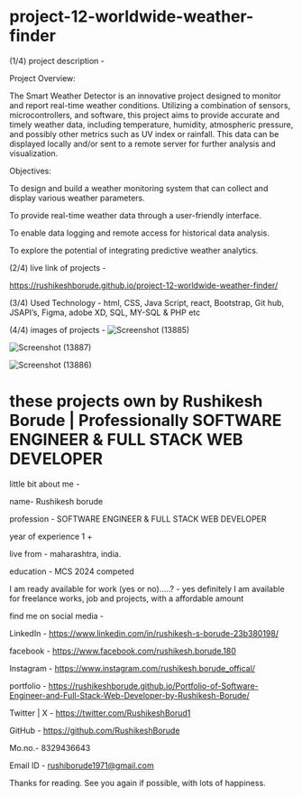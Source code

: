 # project-12-worldwide-weather-finder

(1/4)  project description - 

Project Overview:

The Smart Weather Detector is an innovative project designed to monitor and report real-time weather conditions. Utilizing a combination of sensors, microcontrollers, and software, this project aims to provide accurate and timely weather data, including temperature, humidity, atmospheric pressure, and possibly other metrics such as UV index or rainfall. This data can be displayed locally and/or sent to a remote server for further analysis and visualization.

Objectives:

To design and build a weather monitoring system that can collect and display various weather parameters.

To provide real-time weather data through a user-friendly interface.

To enable data logging and remote access for historical data analysis.

To explore the potential of integrating predictive weather analytics.



(2/4)  live link of projects -


https://rushikeshborude.github.io/project-12-worldwide-weather-finder/


(3/4)  Used Technology - 
html, CSS, Java Script, react, Bootstrap, Git hub, JSAPI’s, Figma, adobe XD, SQL, MY-SQL & PHP etc

(4/4)  images of projects - 
![Screenshot (13885)](https://github.com/RushikeshBorude/project-12-worldwide-weather-finder/assets/86228914/45351acd-b4d1-4056-97a1-65e019bb651e)






![Screenshot (13887)](https://github.com/RushikeshBorude/project-12-worldwide-weather-finder/assets/86228914/07a3b812-5298-417d-b053-635578330654)






![Screenshot (13886)](https://github.com/RushikeshBorude/project-12-worldwide-weather-finder/assets/86228914/f6545acf-5723-406a-a46f-3ad566f4fdc6)





# these projects own by Rushikesh Borude | Professionally SOFTWARE ENGINEER & FULL STACK WEB DEVELOPER


little bit about me - 

name- Rushikesh borude

profession - SOFTWARE ENGINEER & FULL STACK WEB DEVELOPER

year of experience 1 +

live from - maharashtra, india.

education - MCS 2024 competed

I am ready available for work (yes or no).....?  -  yes definitely I am available for freelance works, job and projects, with a affordable amount



find me on social media - 

LinkedIn -  https://www.linkedin.com/in/rushikesh-s-borude-23b380198/ 

facebook -  https://www.facebook.com/rushikesh.borude.180 

Instagram - https://www.instagram.com/rushikesh.borude_offical/

portfolio - https://rushikeshborude.github.io/Portfolio-of-Software-Engineer-and-Full-Stack-Web-Developer-by-Rushikesh-Borude/

Twitter | X - https://twitter.com/RushikeshBorud1 

GitHub -  https://github.com/RushikeshBorude 

Mo.no.- 8329436643

Email ID - rushiborude1971@gmail.com


Thanks for reading. See you again if possible, with lots of happiness.


